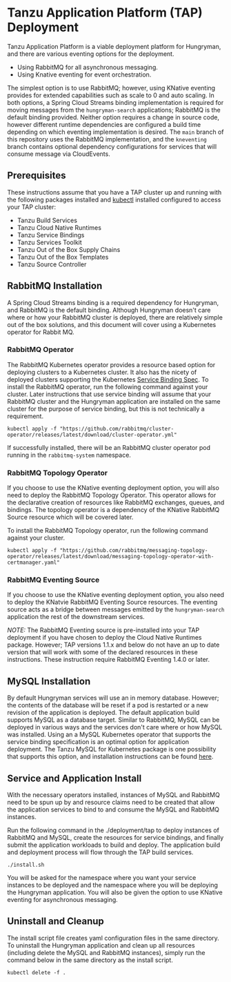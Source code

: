 # Tanzu Application Platform (TAP) Deployment

Tanzu Application Platform is a viable deployment platform for Hungryman, and there are various eventing options for the deployment.

* Using RabbitMQ for all asynchronous messaging.
* Using Knative eventing for event orchestration.

The simplest option is to use RabbitMQ; however, using KNative eventing provides for extended capabilities such as scale to 0 and auto scaling.  In both options, a Spring Cloud Streams binding implementation is required for moving messages from the `hungryman-search` applications; RabbitMQ is the default binding provided.  Neither option requires a change in source code, however different runtime dependencies are configured a build time depending on which eventing implementation is desired.  The `main` branch of this repository uses the RabbitMQ implementation, and the `kneventing` branch contains optional dependency configurations for services that will consume message via CloudEvents.

## Prerequisites

These instructions assume that you have a TAP cluster up and running with the following packages installed and [kubectl](https://kubernetes.io/docs/tasks/tools/) installed configured to access your TAP cluster:

* Tanzu Build Services
* Tanzu Cloud Native Runtimes
* Tanzu Service Bindings
* Tanzu Services Toolkit
* Tanzu Out of the Box Supply Chains
* Tanzu Out of the Box Templates
* Tanzu Source Controller

## RabbitMQ Installation

A Spring Cloud Streams binding is a required dependency for Hungryman, and RabbitMQ is the default binding.  Although Hungryman doesn't care where or how your RabbitMQ cluster is deployed, there are relatively simple out of the box solutions, and this document will cover using a Kubernetes operator for Rabbit MQ.

### RabbitMQ Operator

The RabbitMQ Kubernetes operator provides a resource based option for deploying clusters to a Kubernetes cluster.  It also has the nicety of deployed clusters supporting the Kubernetes [Service Binding Spec](https://github.com/servicebinding/spec).  To install the RabbitMQ operator, run the following command against your cluster.  Later instructions that use service binding will assume that your RabbitMQ cluster and the Hungryman application are installed on the same cluster for the purpose of service binding, but this is not technically a requirement.

```
kubectl apply -f "https://github.com/rabbitmq/cluster-operator/releases/latest/download/cluster-operator.yml"
```

If successfully installed, there will be an RabbitMQ cluster operator pod running in the `rabbitmq-system` namespace.

### RabbitMQ Topology Operator

If you choose to use the KNative eventing deployment option, you will also need to deploy the RabbitMQ Topology Operator.  This operator allows for the declarative creation of resources like RabbitMQ exchanges, queues, and bindings.  The topology operator is a dependency of the KNative RabbitMQ Source resource which will be covered later. 

To install the RabbitMQ Topology operator, run the following command against your cluster. 

```
kubectl apply -f "https://github.com/rabbitmq/messaging-topology-operator/releases/latest/download/messaging-topology-operator-with-certmanager.yaml"
```

### RabbitMQ Eventing Source

If you choose to use the KNative eventing deployment option, you also need to deploy the KNatvie RabbitMQ Eventing Source resources.  The eventing source acts as a bridge between messages emitted by the `hungryman-search` application the rest of the downstream services.

*NOTE:* The RabbitMQ Eventing source is pre-installed into your TAP deployment if you have chosen to deploy the Cloud Native Runtimes package.  However; TAP versions 1.1.x and below do not have an up to date version that will work with some of the declared resources in these instructions.  These instruction require RabbitMQ Eventing 1.4.0 or later.


## MySQL Installation

By default Hungryman services will use an in memory database.  However; the contents of the database will be reset if a pod is restarted or a new revision of the application is deployed.  The default application build supports MySQL as a database target.  Similar to RabbitMQ, MySQL can be deployed in various ways and the services don't care where or how MySQL was installed.  Using an a MySQL Kubernetes operator that supports the service binding specification is an optimal option for application deployment.  The Tanzu MySQL for Kubernetes package is one possibility that supports this option, and installation instructions can be found [here](https://docs.vmware.com/en/VMware-Tanzu-SQL-with-MySQL-for-Kubernetes/1.4/tanzu-mysql-k8s/GUID-install-operator.html).


## Service and Application Install

With the necessary operators installed, instances of MySQL and RabbitMQ need to be spun up by and resource claims need to be created that allow the application services to bind to and consume the MySQL and RabbitMQ instances.

Run the following command in the ./deployment/tap to deploy instances of RabbitMQ and MySQL, create the resources for service bindings, and finally submit the application workloads to build and deploy.  The application build and deployment process will flow through the TAP build services.

```
./install.sh
```

You will be asked for the namespace where you want your service instances to be deployed and the namespace where you will be deploying the Hungryman application.  You will also be given the option to use KNative eventing for asynchronous messaging.


## Uninstall and Cleanup

The install script file creates yaml configuration files in the same directory.  To uninstall the Hungryman application and clean up all resources (including delete the MySQL and RabbitMQ instances), simply run the command below in the same directory as the install script.

```
kubectl delete -f .
```
 